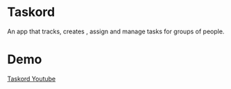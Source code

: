 # Taskord
An app that tracks, creates , assign and manage tasks for groups of people.

# Demo

 [Taskord Youtube](https://youtu.be/EiM18rjcXTs)
